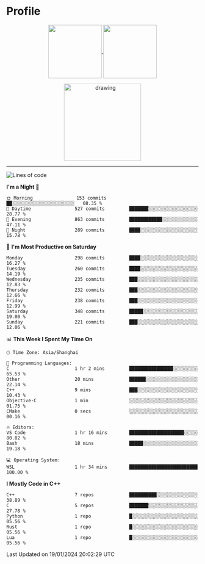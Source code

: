 # Profile

<p align="center">
  <a href="https://github.com/SourVoice">
    <img
      align="center"
      height="140em"
      src="https://github-readme-stats.vercel.app/api?username=SourVoice&show_icons=true&include_all_commits=true&count_private=true&theme=tokyonight"
    />
  </a>
  <a href="https://github.com/SourVoice">
    <img
      align="center"
      height="140em"
      src="https://github-readme-stats.vercel.app/api/top-langs/?username=SourVoice&show_icons=true&include_all_commits=true&count_private=true&layout=compact&theme=tokyonight"
    />
  </a>
</p>

<p align="center">
   <a href="https://github.com/SourVoice">
    <img
      align="center"
      height="202em"
      alt="drawing"
      src="https://activity-graph.herokuapp.com/graph?username=SourVoice&theme=react-dark"
    />
  </a>
</p>

---
<!--START_SECTION:waka-->
![Lines of code](https://img.shields.io/badge/From%20Hello%20World%20I%27ve%20Written-1.6%20million%20lines%20of%20code-blue)

**I'm a Night 🦉** 

```text
🌞 Morning                153 commits         ██░░░░░░░░░░░░░░░░░░░░░░░   08.35 % 
🌆 Daytime                527 commits         ███████░░░░░░░░░░░░░░░░░░   28.77 % 
🌃 Evening                863 commits         ████████████░░░░░░░░░░░░░   47.11 % 
🌙 Night                  289 commits         ████░░░░░░░░░░░░░░░░░░░░░   15.78 % 
```
📅 **I'm Most Productive on Saturday** 

```text
Monday                   298 commits         ████░░░░░░░░░░░░░░░░░░░░░   16.27 % 
Tuesday                  260 commits         ████░░░░░░░░░░░░░░░░░░░░░   14.19 % 
Wednesday                235 commits         ███░░░░░░░░░░░░░░░░░░░░░░   12.83 % 
Thursday                 232 commits         ███░░░░░░░░░░░░░░░░░░░░░░   12.66 % 
Friday                   238 commits         ███░░░░░░░░░░░░░░░░░░░░░░   12.99 % 
Saturday                 348 commits         █████░░░░░░░░░░░░░░░░░░░░   19.00 % 
Sunday                   221 commits         ███░░░░░░░░░░░░░░░░░░░░░░   12.06 % 
```


📊 **This Week I Spent My Time On** 

```text
🕑︎ Time Zone: Asia/Shanghai

💬 Programming Languages: 
C                        1 hr 2 mins         ████████████████░░░░░░░░░   65.53 % 
Other                    20 mins             ██████░░░░░░░░░░░░░░░░░░░   22.14 % 
C++                      9 mins              ███░░░░░░░░░░░░░░░░░░░░░░   10.43 % 
Objective-C              1 min               ░░░░░░░░░░░░░░░░░░░░░░░░░   01.75 % 
CMake                    0 secs              ░░░░░░░░░░░░░░░░░░░░░░░░░   00.16 % 

🔥 Editors: 
VS Code                  1 hr 16 mins        ████████████████████░░░░░   80.82 % 
Bash                     18 mins             █████░░░░░░░░░░░░░░░░░░░░   19.18 % 

💻 Operating System: 
WSL                      1 hr 34 mins        █████████████████████████   100.00 % 
```

**I Mostly Code in C++** 

```text
C++                      7 repos             ██████████░░░░░░░░░░░░░░░   38.89 % 
C                        5 repos             ███████░░░░░░░░░░░░░░░░░░   27.78 % 
Python                   1 repo              █░░░░░░░░░░░░░░░░░░░░░░░░   05.56 % 
Rust                     1 repo              █░░░░░░░░░░░░░░░░░░░░░░░░   05.56 % 
Lua                      1 repo              █░░░░░░░░░░░░░░░░░░░░░░░░   05.56 % 
```




 Last Updated on 19/01/2024 20:02:29 UTC
<!--END_SECTION:waka-->
